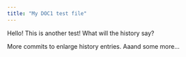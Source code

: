 ```yaml
---
title: "My DOC1 test file"
---
```


Hello! This is another test!
What will the history say?


More commits to enlarge history entries.
Aaand some more...
